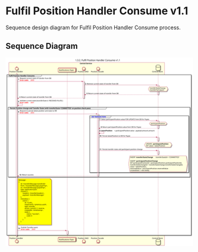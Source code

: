 # Fulfil Position Handler Consume v1.1

Sequence design diagram for Fulfil Position Handler Consume process.

## Sequence Diagram

![seq-position-1.3.2-fulfil-v1.1.svg](../assets/diagrams/sequence/seq-position-1.3.2-fulfil-v1.1.svg)


